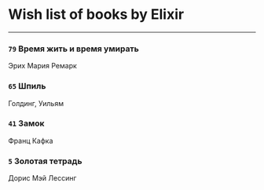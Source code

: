 # Wish list of books by Elixir
---

### `79` Время жить и время умирать
Эрих Мария Ремарк

### `65` Шпиль
Голдинг, Уильям

### `41` Замок
Франц Кафка

### `5` Золотая тетрадь
Дорис Мэй Лессинг

